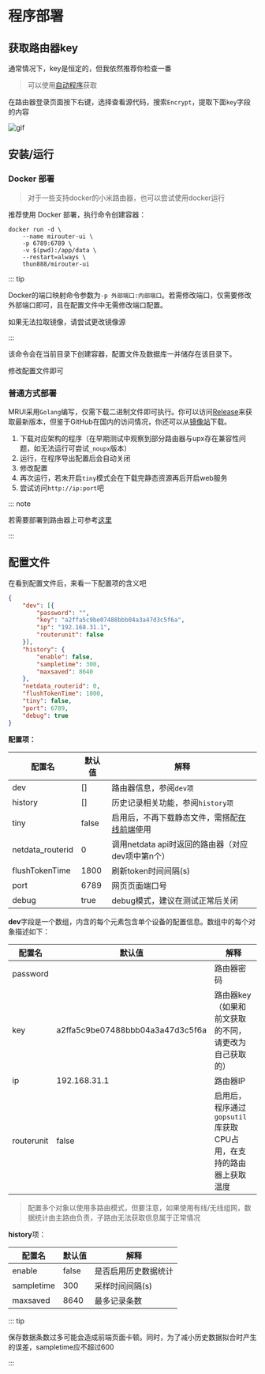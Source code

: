 #  程序部署

## 获取路由器key

通常情况下，key是恒定的，但我依然推荐你检查一番

> 可以使用[自动程序](/download/mikvivator)获取

在路由器登录页面按下右键，选择查看源代码，搜索`Encrypt`，提取下面`key`字段的内容

![gif](https://onep.hzchu.top/mount/pic/myself/2024/07/669b68a8b244f.gif)

## 安装/运行

### Docker 部署

> 对于一些支持docker的小米路由器，也可以尝试使用docker运行

推荐使用 Docker 部署，执行命令创建容器：

```
docker run -d \
    --name mirouter-ui \
	-p 6789:6789 \
    -v $(pwd):/app/data \
    --restart=always \
    thun888/mirouter-ui
```

::: tip

Docker的端口映射命令参数为`-p 外部端口:内部端口`。若需修改端口，仅需要修改外部端口即可，且在配置文件中无需修改端口配置。

如果无法拉取镜像，请尝试更改镜像源

 :::

该命令会在当前目录下创建容器，配置文件及数据库一并储存在该目录下。

修改配置文件即可

### 普通方式部署

MRUI采用`Golang`编写，仅需下载二进制文件即可执行。你可以访问[Release](https://github.com/Mirouterui/mirouter-ui/releases/)来获取最新版本，但鉴于GitHub在国内的访问情况，你还可以从[镜像站](https://mrui-api.hzchu.top/down/)下载。

1. 下载对应架构的程序（在早期测试中观察到部分路由器与upx存在兼容性问题，如无法运行可尝试`_noupx`版本）
2. 运行，在程序导出配置后会自动关闭
3. 修改配置
4. 再次运行，若未开启`tiny`模式会在下载完静态资源再后开启web服务
5. 尝试访问`http://ip:port`吧

::: note

若需要部署到路由器上可参考[这里](/guide/deploytorouter.md)

 :::

## 配置文件

在看到配置文件后，来看一下配置项的含义吧

```json
{
    "dev": [{
        "password": "",
        "key": "a2ffa5c9be07488bbb04a3a47d3c5f6a",
        "ip": "192.168.31.1",
        "routerunit": false
    }],
    "history": {
        "enable": false,
        "sampletime": 300,
        "maxsaved": 8640
    },
    "netdata_routerid": 0,
    "flushTokenTime": 1800,
    "tiny": false,
    "port": 6789,
    "debug": true
}
```

**配置项：**

| 配置名           | 默认值 | 解释                                                         |
| ---------------- | ------ | ------------------------------------------------------------ |
| dev              | []     | 路由器信息，参阅`dev项`                                      |
| history          | []     | 历史记录相关功能，参阅`history项`                            |
| tiny             | false  | 启用后，不再下载静态文件，需搭配[在线前端](http://mrui-web.hzchu.top/)使用 |
| netdata_routerid | 0      | 调用netdata api时返回的路由器（对应dev项中第n个）            |
| flushTokenTime   | 1800   | 刷新token时间间隔(s)                                         |
| port             | 6789   | 网页页面端口号                                               |
| debug            | true   | debug模式，建议在测试正常后关闭                              |

**dev**字段是一个数组，内含的每个元素包含单个设备的配置信息。数组中的每个对象描述如下：

| 配置名     | 默认值                           | 解释                                                         |
| ---------- | -------------------------------- | ------------------------------------------------------------ |
| password   |                                  | 路由器密码                                                   |
| key        | a2ffa5c9be07488bbb04a3a47d3c5f6a | 路由器key（如果和前文获取的不同，请更改为自己获取的）        |
| ip         | 192.168.31.1                     | 路由器IP                                                     |
| routerunit | false                            | 启用后，程序通过`gopsutil`库获取CPU占用，在支持的路由器上获取温度 |

> 配置多个对象以使用多路由模式，但要注意，如果使用有线/无线组网，数据统计由主路由负责，子路由无法获取信息属于正常情况

**history**项：

| 配置名     | 默认值 | 解释                 |
| ---------- | ------ | -------------------- |
| enable     | false  | 是否启用历史数据统计 |
| sampletime | 300    | 采样时间间隔(s)      |
| maxsaved   | 8640   | 最多记录条数         |

::: tip

保存数据条数过多可能会造成前端页面卡顿。同时，为了减小历史数据拟合时产生的误差，sampletime应不超过600

 :::
